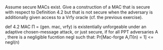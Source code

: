 Assume secure MACs exist. Give a construction of a MAC that is secure
 with respect to Definition 4.2 but that is not secure when the adversary
 is additionally given access to a Vrfy oracle (cf. the previous exercise).

def 4.2 
MAC П = (gen. mac, vrfy) 
is existentially unforgeable under an adaptive chosen-message attack, or just secure, if for all PPT adversaries A , there is a negligible fucntion negl such that: 
Pr[Mac-forge A,П(n) = 1] <= negl(n)      